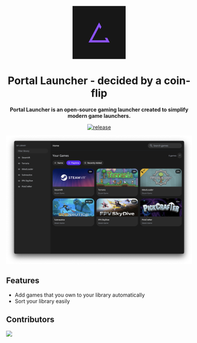 <div align="center">

<img src="./resources/logo.png" width="144"/>

<h1 align="center">Portal Launcher - decided by a coin-flip</h1>

<p align="center">
  <strong>Portal Launcher is an open-source gaming launcher created to simplify modern game launchers.</strong>
</p>

[![release](https://img.shields.io/github/package-json/v/Portal-Forge/Portal-Launcher)]()

![Portal Launcher Screenshot](./resources/screenshot.png)

</div>

## Features

- Add games that you own to your library automatically
- Sort your library easily


## Contributors

<a href="https://github.com/Portal-Forge/Portal-Launcher/graphs/contributors">
  <img src="https://contrib.rocks/image?repo=Portal-Forge/Portal-Launcher" />
</a>
